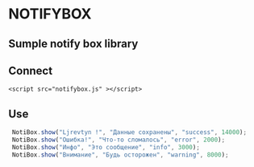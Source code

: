 # NOTIFYBOX

## Sumple notify box library

## Connect
```
<script src="notifybox.js" ></script>
```

## Use
```js
 NotiBox.show("Ljrevtyn !", "Данные сохранены", "success", 14000);
 NotiBox.show("Ошибка!", "Что-то сломалось", "error", 2000);
 NotiBox.show("Инфо", "Это сообщение", "info", 3000);
 NotiBox.show("Внимание", "Будь осторожен", "warning", 8000);
```


